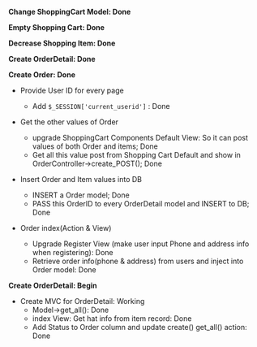 **Change ShoppingCart Model: Done**

**Empty Shopping Cart: Done**

**Decrease Shopping Item: Done**

**Create OrderDetail: Done**

**Create Order: Done**
- Provide User ID for every page
    - Add `$_SESSION['current_userid']` : Done
- Get the other values of Order
    - upgrade ShoppingCart Components Default View: So it can post values of both Order and items; Done
    - Get all this value post from Shopping Cart Default and show in OrderController->create_POST(); Done

- Insert Order and Item values into DB
    - INSERT a Order model; Done
    - PASS this OrderID to every OrderDetail model and INSERT to DB; Done
- Order index(Action & View)
    - Upgrade Register View (make user input Phone and address info when registering): Done
    - Retrieve order info(phone & address) from users and inject into Order model: Done

**Create OrderDetail: Begin**
- Create MVC for OrderDetail: Working
    - Model->get_all(): Done
    - index View: Get hat info from item record: Done
    - Add Status to Order column and update create() get_all() action: Done
